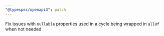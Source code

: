 ```yaml
---
"@typespec/openapi3": patch
---
```


Fix issues with `nullable` properties used in a cycle being wrapped in `allOf` when not needed
